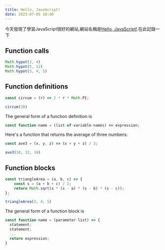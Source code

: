 ```yaml
---
title: Hello, JavaScript!
date: 2023-07-05 10:40
---
```


今天發現了學習JavaScript很好的網站,網站名稱是[Hello, JavaScript!](https://courses.cs.northwestern.edu/394/guides/intro-js.php).在此記錄一下

## Function calls

```js
Math.hypot(3, 4)
Math.hypot(5, 12)
Math.hypot(3, 4, 5)
```

## Function definitions

``` js
const circum = (r) => 2 * r * Math.PI;

circum(30)
```

The general form of a function definition is

``` js
const function-name = (list-of-variable-names) => expression;
```

Here's a function that returns the average of three numbers:

``` js
const ave3 = (x, y, z) => (x + y + z) / 3;

ave3(10, 32, 18)
```

## Function blocks


``` js
const triangleArea = (a, b, c) => {
    const s = (a + b + c) / 2;
    return Math.sqrt(s * (s - a) * (s - b) * (s - c));
};

triangleArea(3, 4, 5)
```

The general form of a function block is

``` js
const function-name = (parameter-list) => {
  statement;
  statement;
  ...
  return expression;
}
```





